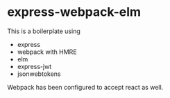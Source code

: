 # express-webpack-elm

This is a boilerplate using
* express
* webpack with HMRE
* elm
* express-jwt
* jsonwebtokens

Webpack has been configured to accept react as well.
